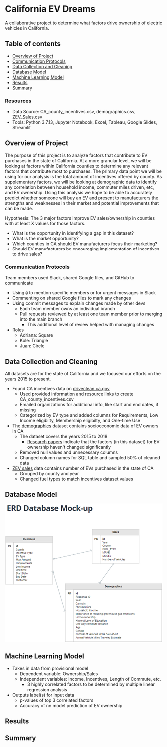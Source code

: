 # California EV Dreams
A collaborative project to determine what factors drive ownership of electric vehicles in California.

## Table of contents
* [Overview of Project](#overview-of-project)
* [Communication Protocols](#communication-protocols)
* [Data Collection and Cleaning](#data-collection-and-cleaning)
* [Database Model](#database-model)
* [Machine Learning Model](#machine-learning-model)
* [Results](#results)
* [Summary](#summary)

### Resources
- Data Source: CA_county_incentives.csv, demographics.csv, ZEV_Sales.csv
- Tools: Python 3.7.13, Jupyter Notebook, Excel, Tableau, Google Slides, Streamlit


## Overview of Project
The purpose of this project is to analyze factors that contribute to EV purchases in the state of California. At a more granular level, we will be looking at factors within California counties to determine any relevant factors that contribute most to purchases. The primary data point we will be using for our analysis is the total amount of incentives offered by county. As supplementary factors, we will be looking at demographic data to identify any correlation between household income, commuter miles driven, etc, and EV ownership. Using this analysis we hope to be able to accurately predict whether someone will buy an EV and present to manufacturers the strengths and weaknesses in their market and potential improvements that can be made.

Hypothesis: The 3 major factors improve EV sales/ownership in counties with at least X values for those factors.
- What is the opportunity in identifying a gap in this dataset?
- What is the market opportunity?
- Which counties in CA should EV manufacturers focus their marketing?
- Should EV manufacturers be encouraging implementation of incentives to drive sales?

### Communication Protocols
Team members used Slack, shared Google files, and GitHub to communicate
- Using `@` to mention specific members or for urgent messages in Slack
- Commenting on shared Google files to mark any changes
- Using commit messages to explain changes made by other devs
  - Each team member owns an individual branch
  - Pull requests reviewed by at least one team member prior to merging into the main branch
    - This additional level of review helped with managing changes
- Roles
  - Adriana: Square
  - Kole: Triangle
  - Juan: Circle

## Data Collection and Cleaning
<!-- This comment is hidden from public: Add bullet points and explain changes made to original datasets -->
All datasets are for the state of California and we focused our efforts on the years 2015 to present.
- Found CA incentives data on [driveclean.ca.gov](https://driveclean.ca.gov/search-incentives)
  - Used provided information and resource links to create CA_county_incentives.csv
  - Emailed organizations for additional info, like start and end dates, if missing
  - Categorized by EV type and added columns for Requirements, Low Income eligibilty, Membership eligibilty, and One-time Use
- The [demographics](https://datadryad.org/stash/dataset/doi:10.25338/B8P313) dataset contains socioeconomic data of EV owners in CA
  - The dataset covers the years 2015 to 2018
    - [Research papers](https://www.sciencedirect.com/org/science/article/pii/S0144164722003397#:~:text=The%20literature%20identifies%20the%20following%20external%20factors%20as%20having%20the,and%20public%20visibility%2Fsocial%20norms.) indicate that the factors (in this dataset) for EV ownership haven't changed significantly
  - Removed null values and unnecessary columns
  - Changed column names for SQL table and sampled 50% of cleaned data 
- [ZEV sales](https://www.energy.ca.gov/data-reports/energy-almanac/zero-emission-vehicle-and-infrastructure-statistics/new-zev-sales) data contains number of EVs purchased in the state of CA
  - Grouped by county and year
  - Changed fuel types to match incentives dataset values

## Database Model
<!-- This comment is hidden from public: Add ERD/excel database model and any bullet points -->
![ERD](ERD_mockup.png)

## Machine Learning Model
- Takes in data from provisional model
  - Dependent variable: Ownership/Sales
  - Independent variables: Income, Incentives, Length of Commute, etc.
    - 3 highly correlated factors to be determined by multiple linear regression analysis
- Outputs label(s) for input data
  - p-values of top 3 correlated factors
  - Accuracy of nn model prediction of EV ownership

## Results
<!-- This comment is hidden from public: Add wireframe example and any visualizations or bullet points for presentation -->

## Summary


